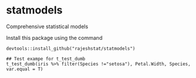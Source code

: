 # statmodels
Comprehensive statistical models

Install this package using the command 
```
devtools::install_github("rajeshstat/statmodels")

## Test exampe for t_test_dumb
t_test_dumb(iris %>% filter(Species !="setosa"), Petal.Width, Species, var.equal = T)

```
